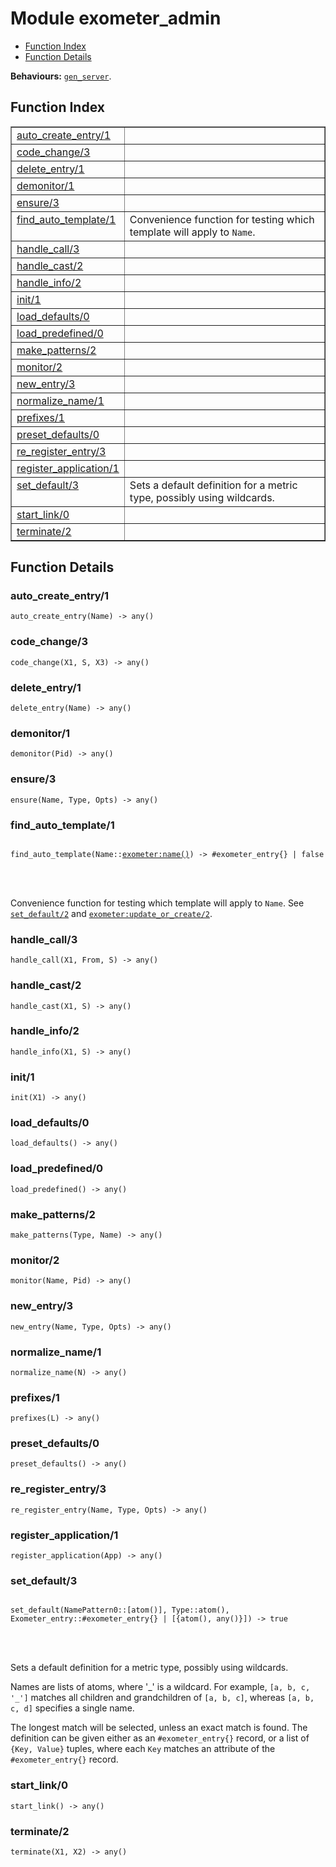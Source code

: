 

# Module exometer_admin #
* [Function Index](#index)
* [Function Details](#functions)

__Behaviours:__ [`gen_server`](gen_server.md).
<a name="index"></a>

## Function Index ##


<table width="100%" border="1" cellspacing="0" cellpadding="2" summary="function index"><tr><td valign="top"><a href="#auto_create_entry-1">auto_create_entry/1</a></td><td></td></tr><tr><td valign="top"><a href="#code_change-3">code_change/3</a></td><td></td></tr><tr><td valign="top"><a href="#delete_entry-1">delete_entry/1</a></td><td></td></tr><tr><td valign="top"><a href="#demonitor-1">demonitor/1</a></td><td></td></tr><tr><td valign="top"><a href="#ensure-3">ensure/3</a></td><td></td></tr><tr><td valign="top"><a href="#find_auto_template-1">find_auto_template/1</a></td><td>Convenience function for testing which template will apply to
<code>Name</code>.</td></tr><tr><td valign="top"><a href="#handle_call-3">handle_call/3</a></td><td></td></tr><tr><td valign="top"><a href="#handle_cast-2">handle_cast/2</a></td><td></td></tr><tr><td valign="top"><a href="#handle_info-2">handle_info/2</a></td><td></td></tr><tr><td valign="top"><a href="#init-1">init/1</a></td><td></td></tr><tr><td valign="top"><a href="#load_defaults-0">load_defaults/0</a></td><td></td></tr><tr><td valign="top"><a href="#load_predefined-0">load_predefined/0</a></td><td></td></tr><tr><td valign="top"><a href="#make_patterns-2">make_patterns/2</a></td><td></td></tr><tr><td valign="top"><a href="#monitor-2">monitor/2</a></td><td></td></tr><tr><td valign="top"><a href="#new_entry-3">new_entry/3</a></td><td></td></tr><tr><td valign="top"><a href="#normalize_name-1">normalize_name/1</a></td><td></td></tr><tr><td valign="top"><a href="#prefixes-1">prefixes/1</a></td><td></td></tr><tr><td valign="top"><a href="#preset_defaults-0">preset_defaults/0</a></td><td></td></tr><tr><td valign="top"><a href="#re_register_entry-3">re_register_entry/3</a></td><td></td></tr><tr><td valign="top"><a href="#register_application-1">register_application/1</a></td><td></td></tr><tr><td valign="top"><a href="#set_default-3">set_default/3</a></td><td>Sets a default definition for a metric type, possibly using wildcards.</td></tr><tr><td valign="top"><a href="#start_link-0">start_link/0</a></td><td></td></tr><tr><td valign="top"><a href="#terminate-2">terminate/2</a></td><td></td></tr></table>


<a name="functions"></a>

## Function Details ##

<a name="auto_create_entry-1"></a>

### auto_create_entry/1 ###

`auto_create_entry(Name) -> any()`


<a name="code_change-3"></a>

### code_change/3 ###

`code_change(X1, S, X3) -> any()`


<a name="delete_entry-1"></a>

### delete_entry/1 ###

`delete_entry(Name) -> any()`


<a name="demonitor-1"></a>

### demonitor/1 ###

`demonitor(Pid) -> any()`


<a name="ensure-3"></a>

### ensure/3 ###

`ensure(Name, Type, Opts) -> any()`


<a name="find_auto_template-1"></a>

### find_auto_template/1 ###


<pre><code>
find_auto_template(Name::<a href="exometer.md#type-name">exometer:name()</a>) -&gt; #exometer_entry{} | false
</code></pre>

<br></br>


Convenience function for testing which template will apply to
`Name`. See [`set_default/2`](#set_default-2) and [`exometer:update_or_create/2`](exometer.md#update_or_create-2).
<a name="handle_call-3"></a>

### handle_call/3 ###

`handle_call(X1, From, S) -> any()`


<a name="handle_cast-2"></a>

### handle_cast/2 ###

`handle_cast(X1, S) -> any()`


<a name="handle_info-2"></a>

### handle_info/2 ###

`handle_info(X1, S) -> any()`


<a name="init-1"></a>

### init/1 ###

`init(X1) -> any()`


<a name="load_defaults-0"></a>

### load_defaults/0 ###

`load_defaults() -> any()`


<a name="load_predefined-0"></a>

### load_predefined/0 ###

`load_predefined() -> any()`


<a name="make_patterns-2"></a>

### make_patterns/2 ###

`make_patterns(Type, Name) -> any()`


<a name="monitor-2"></a>

### monitor/2 ###

`monitor(Name, Pid) -> any()`


<a name="new_entry-3"></a>

### new_entry/3 ###

`new_entry(Name, Type, Opts) -> any()`


<a name="normalize_name-1"></a>

### normalize_name/1 ###

`normalize_name(N) -> any()`


<a name="prefixes-1"></a>

### prefixes/1 ###

`prefixes(L) -> any()`


<a name="preset_defaults-0"></a>

### preset_defaults/0 ###

`preset_defaults() -> any()`


<a name="re_register_entry-3"></a>

### re_register_entry/3 ###

`re_register_entry(Name, Type, Opts) -> any()`


<a name="register_application-1"></a>

### register_application/1 ###

`register_application(App) -> any()`


<a name="set_default-3"></a>

### set_default/3 ###


<pre><code>
set_default(NamePattern0::[atom()], Type::atom(), Exometer_entry::#exometer_entry{} | [{atom(), any()}]) -&gt; true
</code></pre>

<br></br>



Sets a default definition for a metric type, possibly using wildcards.



Names are lists of atoms, where '_' is a wildcard. For example,
`[a, b, c, '_']` matches all children and grandchildren of
`[a, b, c]`, whereas `[a, b, c, d]` specifies a single name.


The longest match will be selected, unless an exact match is found.
The definition can be given either as an `#exometer_entry{}` record, or
a list of `{Key, Value}` tuples, where each `Key` matches an attribute
of the `#exometer_entry{}` record.
<a name="start_link-0"></a>

### start_link/0 ###

`start_link() -> any()`


<a name="terminate-2"></a>

### terminate/2 ###

`terminate(X1, X2) -> any()`


